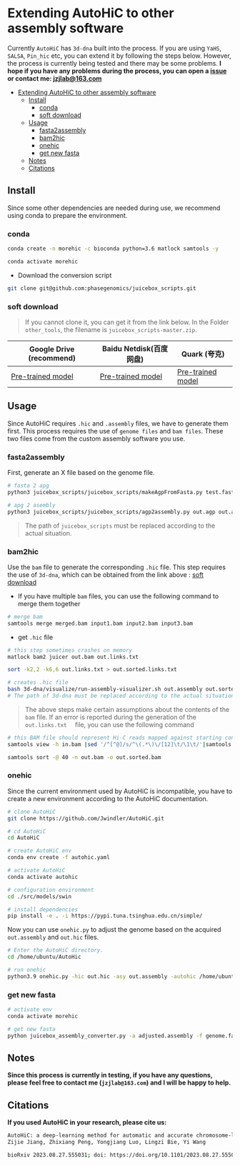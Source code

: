 # Extending AutoHiC to other assembly software

Currently `AutoHiC` has `3d-dna` built into the process. If you are using `YaHS`, `SALSA`, `Pin_hic` etc, you can extend it by following the steps below. However, the process is currently being tested and there may be some problems. **I hope if you have any problems during the process, you can open a [issue](https://github.com/Jwindler/AutoHiC/issues/new) or contact me: jzjlab@163.com**



- [Extending AutoHiC to other assembly software](#extending-autohic-to-other-assembly-software)
  - [Install](#install)
    - [conda](#conda)
    - [soft download](#soft-download)
  - [Usage](#usage)
    - [fasta2assembly](#fasta2assembly)
    - [bam2hic](#bam2hic)
    - [onehic](#onehic)
    - [get new fasta](#get-new-fasta)
  - [Notes](#notes)
  - [Citations](#citations)




## Install

Since some other dependencies are needed during use, we recommend using conda to prepare the environment.

### conda

```sh
conda create -n morehic -c bioconda python=3.6 matlock samtools -y

conda activate morehic

```

-   Download the conversion script

```sh
git clone git@github.com:phasegenomics/juicebox_scripts.git

```



### soft download

>   If you cannot clone it, you can get it from the link below. In the Folder `other_tools`, the filename is `juicebox_scripts-master.zip`.

| Google Drive (recommend)                                                                                  | Baidu Netdisk(百度网盘)                                                       | Quark (夸克)                                             |
| --------------------------------------------------------------------------------------------------------- | ----------------------------------------------------------------------------- | -------------------------------------------------------- |
| [Pre-trained model](https://drive.google.com/drive/folders/1T9twnImt1CK_NrB9SBb-dg4dBENyhPTN?usp=sharing) | [Pre-trained model](https://pan.baidu.com/s/1CturvBMowVMwpeKYKjsa9w?pwd=v4et) | [Pre-trained model](https://pan.quark.cn/s/709f9e5e005b) |

  

## Usage

Since AutoHiC requires `.hic` and `.assembly` files, we have to generate them first. This process requires the use of `genome files` and `bam files`. These two files come from the custom assembly software you use.



### fasta2assembly

First, generate an X file based on the genome file.

```sh
# fasta 2 apg
python3 juicebox_scripts/juicebox_scripts/makeAgpFromFasta.py test.fasta out.agp

# apg 2 asembly
python3 juicebox_scripts/juicebox_scripts/agp2assembly.py out.agp out.assembly

```

>   The path of `juicebox_scripts` must be replaced according to the actual situation.



### bam2hic

Use the `bam` file to generate the corresponding `.hic` file. This step requires the use of `3d-dna`, which can be obtained from the link above : [soft download](#soft-download)

-   If you have multiple `bam` files, you can use the following command to merge them together

```sh
# merge bam 
samtools merge merged.bam input1.bam input2.bam input3.bam

```



-   get `.hic` file

```sh
# this step sometimes crashes on memory
matlock bam2 juicer out.bam out.links.txt  

sort -k2,2 -k6,6 out.links.txt > out.sorted.links.txt

# creates .hic file
bash 3d-dna/visualize/run-assembly-visualizer.sh out.assembly out.sorted.links.txt 
# The path of 3d-dna must be replaced according to the actual situation.
```



>   The above steps make certain assumptions about the contents of the `bam` file. If an error is reported during the generation of the `out.links.txt  ` file, you can use the following command

```sh
# this BAM file should represent Hi-C reads mapped against starting contigs!
samtools view -h in.bam |sed '/^[^@]/s/^\(.*\)\/[12]\t/\1\t/'|samtools view -Sb -o out.bam

samtools sort -@ 40 -n out.bam -o out.sorted.bam

```



### onehic

Since the current environment used by AutoHiC is incompatible, you have to create a new environment according to the AutoHiC documentation.

```sh
# clone AutoHiC
git clone https://github.com/Jwindler/AutoHiC.git

# cd AutoHiC
cd AutoHiC

# create AutoHiC env
conda env create -f autohic.yaml

# activate AutoHiC
conda activate autohic

# configuration environment
cd ./src/models/swin

# install dependencies
pip install -e . -i https://pypi.tuna.tsinghua.edu.cn/simple/
```



Now you can use `onehic.py` to adjust the genome based on the acquired `out.assembly` and `out.hic` files.

```sh
# Enter the AutoHiC directory.
cd /home/ubuntu/AutoHic  

# run onehic
python3.9 onehic.py -hic out.hic -asy out.assembly -autohic /home/ubuntu/AutoHic -p pretrained.pth -out ./

```



### get new fasta

```sh
# activate env
conda activate morehic

# get new fasta
python juicebox_assembly_converter.py -a adjusted.assembly -f genome.fasta

```



## Notes

**Since this process is currently in testing, if you have any questions, please feel free to contact me (`jzjlab@163.com`) and I will be happy to help.**



## Citations

**If you used AutoHiC in your research, please cite us:**

```sh
AutoHiC: a deep-learning method for automatic and accurate chromosome-level genome assembly
Zijie Jiang, Zhixiang Peng, Yongjiang Luo, Lingzi Bie, Yi Wang

bioRxiv 2023.08.27.555031; doi: https://doi.org/10.1101/2023.08.27.555031
```

